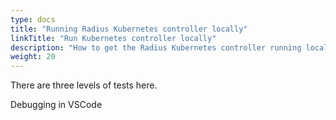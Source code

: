 ```yaml
---
type: docs
title: "Running Radius Kubernetes controller locally"
linkTitle: "Run Kubernetes controller locally"
description: "How to get the Radius Kubernetes controller running locally"
weight: 20
---
```

There are three levels of tests here.

Debugging in VSCode